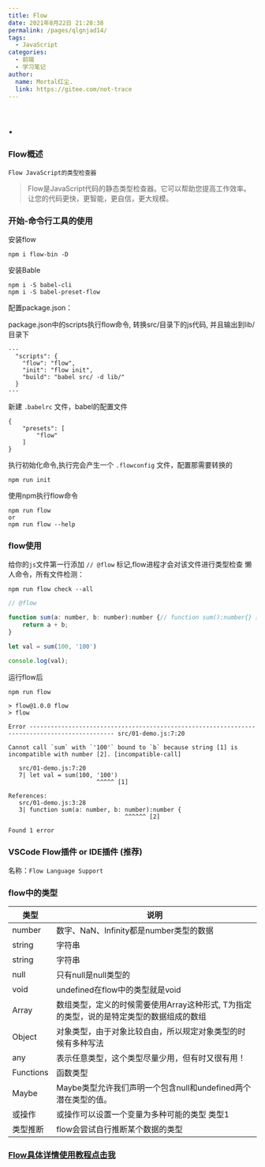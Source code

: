 ```yaml
---
title: Flow
date: 2021年8月22日 21:28:38
permalink: /pages/qlgnjad14/
tags:
  - JavaScript
categories:
  - 前端
  - 学习笔记
author:
  name: Mortal红尘.
  link: https://gitee.com/not-trace
---
```

# .
### Flow概述
	Flow JavaScript的类型检查器

> Flow是JavaScript代码的静态类型检查器。它可以帮助您提高工作效率。让您的代码更快，更智能，更自信，更大规模。

### 开始-命令行工具的使用

安装flow

```shell
npm i flow-bin -D
```

安装Bable

```shell
npm i -S babel-cli
npm i -S babel-preset-flow
```

配置package.json：

package.json中的scripts执行flow命令, 转换src/目录下的js代码, 并且输出到lib/目录下

```
···
  "scripts": {
    "flow": "flow",
    "init": "flow init",
    "build": "babel src/ -d lib/"
  }
···
```

新建 `.babelrc` 文件，babel的配置文件

```
{
    "presets": [
        "flow"
    ]
}
```

执行初始化命令,执行完会产生一个  `.flowconfig` 文件，配置那需要转换的

```shell
npm run init
```

使用npm执行flow命令

```shell
npm run flow
or
npm run flow --help
```

### flow使用

给你的`js`文件第一行添加 `// @flow` 标记,flow进程才会对该文件进行类型检查
懒人命令，所有文件检测：

```shell
npm run flow check --all
```

```javascript
// @flow

function sum(a: number, b: number):number {// function sum():number{} 返回number类型的值
    return a + b;
}

let val = sum(100, '100')

console.log(val);
```

运行flow后

```shell
npm run flow        

> flow@1.0.0 flow
> flow

Error ---------------------------------------------------------------------------------------------- src/01-demo.js:7:20

Cannot call `sum` with `'100'` bound to `b` because string [1] is incompatible with number [2]. [incompatible-call]

   src/01-demo.js:7:20
   7| let val = sum(100, '100')
                         ^^^^^ [1]

References:
   src/01-demo.js:3:28
   3| function sum(a: number, b: number):number {
                                 ^^^^^^ [2]

Found 1 error
```

### VSCode Flow插件 or IDE插件  (推荐)

名称：`Flow Language Support`

### flow中的类型

| 类型      | 说明                                                         |
| --------- | ------------------------------------------------------------ |
| number    | 数字、NaN、Infinity都是number类型的数据                      |
| string    | 字符串                                                       |
| string    | 字符串                                                       |
| null      | 只有null是null类型的                                         |
| void      | undefined在flow中的类型就是void                              |
| Array     | 数组类型，定义的时候需要使用Array这种形式, T为指定的类型，说的是特定类型的数据组成的数组 |
| Object    | 对象类型，由于对象比较自由，所以规定对象类型的时候有多种写法 |
| any       | 表示任意类型，这个类型尽量少用，但有时又很有用！             |
| Functions | 函数类型                                                     |
| Maybe     | Maybe类型允许我们声明一个包含null和undefined两个潜在类型的值。 |
| 或操作    | 或操作可以设置一个变量为多种可能的类型 类型1                 |
| 类型推断  | flow会尝试自行推断某个数据的类型                             |

### [Flow具体详情使用教程点击我](https://www.bilibili.com/video/BV1784y1c7V9?p=7)

